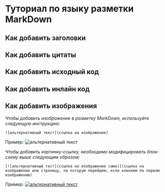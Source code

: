 # Туториал по языку разметки MarkDown

## Как добавить заголовки

## Как добавить цитаты

## Как добавить исходный код

## Как добавить инлайн код

## Как добавить изображения

*Чтобы добавить изображение в разметку MarkDown, используйте следующую инструкцию:*
```
![альтернативный текст](ссылка на изображение)
```
Пример:
![альтернативный текст](https://mobimg.b-cdn.net/v3/fetch/2f/2ff95e595ca5dde06e7b1ae0b2cbabad.jpeg)

*Чтобы добавить картинку-ссылку, необходимо модифицировать блок-схему выше следующим образом:*
```
[![альтернативный тест](ссылка на изображение само)](ссылка на изображение или страницу, на которую перейдем, если кликнем по первом изображению)
```
Пример:
[![альтернативный текст](https://sun9-38.userapi.com/c840123/v840123041/5a86d/y7p63AiaxGw.jpg)](https://sun9-19.userapi.com/s/v1/if2/zHYL8xbmAXuQyCOq8OH9Zg1FcTFTjD5-kUOno3Zq6Du5a9pXFM3VYTLiJmXhhZy3Nexu_gxDOKrI6iIFajK-I3JL.jpg?size=604x604&quality=95&type=album)

